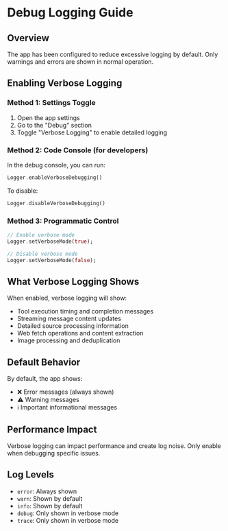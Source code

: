 # Debug Logging Guide

## Overview
The app has been configured to reduce excessive logging by default. Only warnings and errors are shown in normal operation.

## Enabling Verbose Logging

### Method 1: Settings Toggle
1. Open the app settings
2. Go to the "Debug" section
3. Toggle "Verbose Logging" to enable detailed logging

### Method 2: Code Console (for developers)
In the debug console, you can run:
```dart
Logger.enableVerboseDebugging()
```

To disable:
```dart
Logger.disableVerboseDebugging()
```

### Method 3: Programmatic Control
```dart
// Enable verbose mode
Logger.setVerboseMode(true);

// Disable verbose mode
Logger.setVerboseMode(false);
```

## What Verbose Logging Shows
When enabled, verbose logging will show:
- Tool execution timing and completion messages
- Streaming message content updates
- Detailed source processing information
- Web fetch operations and content extraction
- Image processing and deduplication

## Default Behavior
By default, the app shows:
- ❌ Error messages (always shown)
- ⚠️ Warning messages
- ℹ️ Important informational messages

## Performance Impact
Verbose logging can impact performance and create log noise. Only enable when debugging specific issues.

## Log Levels
- `error`: Always shown
- `warn`: Shown by default
- `info`: Shown by default
- `debug`: Only shown in verbose mode
- `trace`: Only shown in verbose mode 